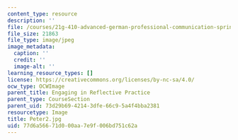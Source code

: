 ```yaml
---
content_type: resource
description: ''
file: /courses/21g-410-advanced-german-professional-communication-spring-2017/77d6a56671d000aa7e9f006bd751c62a_Peter2.jpg
file_size: 21863
file_type: image/jpeg
image_metadata:
  caption: ''
  credit: ''
  image-alt: ''
learning_resource_types: []
license: https://creativecommons.org/licenses/by-nc-sa/4.0/
ocw_type: OCWImage
parent_title: Engaging in Reflective Practice
parent_type: CourseSection
parent_uid: 73d29b69-4214-3dfe-66c9-5a4f4bba2381
resourcetype: Image
title: Peter2.jpg
uid: 77d6a566-71d0-00aa-7e9f-006bd751c62a
---
```

